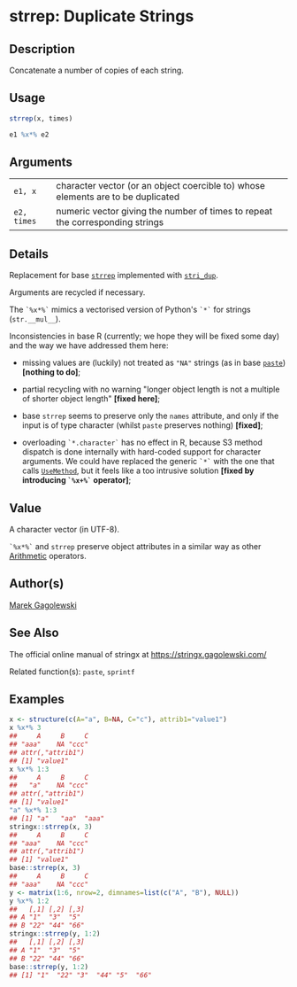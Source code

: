 # strrep: Duplicate Strings

## Description

Concatenate a number of copies of each string.

## Usage

```r
strrep(x, times)

e1 %x*% e2
```

## Arguments

|             |                                                                                  |
|-------------|----------------------------------------------------------------------------------|
| `e1, x`     | character vector (or an object coercible to) whose elements are to be duplicated |
| `e2, times` | numeric vector giving the number of times to repeat the corresponding strings    |

## Details

Replacement for base [`strrep`](https://stat.ethz.ch/R-manual/R-patched/library/base/html/strrep.html) implemented with [`stri_dup`](https://stringi.gagolewski.com/rapi/stri_dup.html).

Arguments are recycled if necessary.

The `` `%x*%` `` mimics a vectorised version of Python\'s `` `*` `` for strings (`str.__mul__`).

Inconsistencies in base R (currently; we hope they will be fixed some day) and the way we have addressed them here:

-   missing values are (luckily) not treated as `"NA"` strings (as in base [`paste`](https://stat.ethz.ch/R-manual/R-patched/library/base/html/paste.html)) **\[nothing to do\]**;

-   partial recycling with no warning \"longer object length is not a multiple of shorter object length\" **\[fixed here\]**;

-   base `strrep` seems to preserve only the `names` attribute, and only if the input is of type character (whilst `paste` preserves nothing) **\[fixed\]**;

-   overloading `` `*.character` `` has no effect in R, because S3 method dispatch is done internally with hard-coded support for character arguments. We could have replaced the generic `` `*` `` with the one that calls [`UseMethod`](https://stat.ethz.ch/R-manual/R-patched/library/base/html/UseMethod.html), but it feels like a too intrusive solution **\[fixed by introducing `` `%x+%` `` operator\]**;

## Value

A character vector (in UTF-8).

`` `%x*%` `` and `strrep` preserve object attributes in a similar way as other [Arithmetic](https://stat.ethz.ch/R-manual/R-patched/library/base/html/Arithmetic.html) operators.

## Author(s)

[Marek Gagolewski](https://www.gagolewski.com/)

## See Also

The official online manual of <span class="pkg">stringx</span> at <https://stringx.gagolewski.com/>

Related function(s): `paste`, `sprintf`

## Examples




```r
x <- structure(c(A="a", B=NA, C="c"), attrib1="value1")
x %x*% 3
##     A     B     C 
## "aaa"    NA "ccc" 
## attr(,"attrib1")
## [1] "value1"
x %x*% 1:3
##     A     B     C 
##   "a"    NA "ccc" 
## attr(,"attrib1")
## [1] "value1"
"a" %x*% 1:3
## [1] "a"   "aa"  "aaa"
stringx::strrep(x, 3)
##     A     B     C 
## "aaa"    NA "ccc" 
## attr(,"attrib1")
## [1] "value1"
base::strrep(x, 3)
##     A     B     C 
## "aaa"    NA "ccc"
y <- matrix(1:6, nrow=2, dimnames=list(c("A", "B"), NULL))
y %x*% 1:2
##   [,1] [,2] [,3]
## A "1"  "3"  "5" 
## B "22" "44" "66"
stringx::strrep(y, 1:2)
##   [,1] [,2] [,3]
## A "1"  "3"  "5" 
## B "22" "44" "66"
base::strrep(y, 1:2)
## [1] "1"  "22" "3"  "44" "5"  "66"
```
